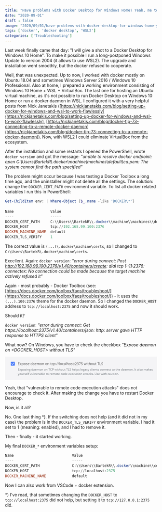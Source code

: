 ```yaml
---
title: "Have problems with Docker Desktop for Windows Home? Yeah, me too!"
date: "2020-09-01"
draft : false
image: "2020/09/01/have-problems-with-docker-desktop-for-windows-home-yeah-me-too/images/DockerDesktop.png"
tags: ['docker', 'docker desktop', 'WSL2']
categories: ['Troubleshooting']
---
```


Last week finally came that day: "I will give a shot to a Docker Desktop for Windows 10 Home". To make it possible I run a long-postponed Windows Update to version 2004 (it allows to use WSL2). The upgrade and installation went smoothly, but the docker refused to cooperate.

Well, that was unexpected. Up to now, I worked with docker mostly on Ubuntu 18.04 and sometimes Windows Server 2016 / Windows 10 Professional. Also at home, I prepared a working environment consisting of Windows 10 Home + WSL + VirtualBox. The last one for hosting an Ubuntu virtual machine, as it's not possible to run Docker Desktop on Windows 10 Home or run a docker daemon in WSL. I configured it with a very helpful posts from Nick Janetakis ([https://nickjanetakis.com/blog/setting-up-docker-for-windows-and-wsl-to-work-flawlessly](https://nickjanetakis.com/blog/setting-up-docker-for-windows-and-wsl-to-work-flawlessly), [https://nickjanetakis.com/blog/docker-tip-73-connecting-to-a-remote-docker-daemon](https://nickjanetakis.com/blog/docker-tip-73-connecting-to-a-remote-docker-daemon)). Now, with WSL2 I could eliminate VirtualBox from the ecosystem.

After the installation and some restarts I opened the PowerShell, wrote `docker version` and got the message: _"unable to resolve docker endpoint: open C:\\Users\\BartekR\\.docker\\machine\\machines\\default\\ca.pem: The system cannot find the path specified"_

The problem might occur because I was testing a Docker Toolbox a long time ago, and the uninstaller might not delete all the settings. The solution: change the `DOCKER_CERT_PATH` environment variable. To list all docker related variables I run this in PowerShell:

```powershell
Get-ChildItem env: | Where-Object {$_.name -like 'DOCKER\*'}

Name                 Value
----                 -----
DOCKER_CERT_PATH     C:\\Users\\BartekR\\.docker\\machine\\machines\\default
DOCKER_HOST          tcp://192.168.99.100:2376
DOCKER_MACHINE_NAME  default
DOCKER_TLS_VERIFY    1
```

The correct value is `(...)\.docker\machine\certs`, so I changed to `C:\Users\BartekR\.docker\machine\certs`.

Excellent. Again: `docker version`: _"error during connect: Post <http://192.168.99.100:2376/v1.40/containers/create>: dial tcp \[::1\]:2376: connectex: No connection could be made because the target machine actively refused it"_

Again - most probably - Docker Toolbox (see: [https://docs.docker.com/toolbox/faqs/troubleshoot/](https://docs.docker.com/toolbox/faqs/troubleshoot/)) - it uses the `(...).100:2376` theme for the docker daemon. So I changed the `DOCKER_HOST` address to `tcp://localhost:2375` and now it should work.

Should it?

`docker version`: _"error during connect: Get https://localhost:2375/v1.40/containers/json: http: server gave HTTP response to HTTPS client"_

What now? On Windows, you have to check the checkbox _"Expose daemon on <DOCKER_HOST> without TLS"_

[![Enable TLS](images/DockerDesktopEnableTLSWithoutTLS-600x92.png)](images/DockerDesktopEnableTLSWithoutTLS.png)

Yeah, that "vulnerable to remote code execution attacks" does not encourage to check it. After making the change you have to restart Docker Desktop.

Now, is it all?

No. One last thing \*). If the switching does not help (and it did not in my case) the problem is in the `DOCKER_TLS_VERIFY` environment variable. I had it set to 1 (meaning: enabled), and I had to remove it.

Then - finally - it started working.

My final `DOCKER_*` environment variables setup:

```powershell
Name                           Value
----                           -----
DOCKER_CERT_PATH               C:\\Users\\BartekR\\.docker\\machine\\certs
DOCKER_HOST                    tcp://localhost:2375
DOCKER_MACHINE_NAME            default
```

Now I can also work from VSCode + docker extension.

\*) I've read, that sometimes changing the `DOCKER_HOST` to `tcp://localhost:2375` did not help, but setting it to `tcp://127.0.0.1:2375` did.
